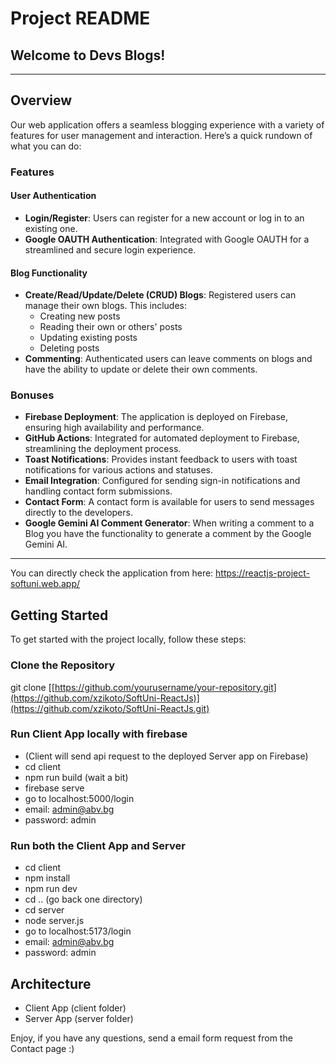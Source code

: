 # Project README

## Welcome to Devs Blogs!

---

## Overview

Our web application offers a seamless blogging experience with a variety of features for user management and interaction. Here’s a quick rundown of what you can do:

### Features

#### User Authentication
- **Login/Register**: Users can register for a new account or log in to an existing one.
- **Google OAUTH Authentication**: Integrated with Google OAUTH for a streamlined and secure login experience.

#### Blog Functionality
- **Create/Read/Update/Delete (CRUD) Blogs**: Registered users can manage their own blogs. This includes:
  - Creating new posts
  - Reading their own or others' posts
  - Updating existing posts
  - Deleting posts
- **Commenting**: Authenticated users can leave comments on blogs and have the ability to update or delete their own comments.

### Bonuses
- **Firebase Deployment**: The application is deployed on Firebase, ensuring high availability and performance.
- **GitHub Actions**: Integrated for automated deployment to Firebase, streamlining the deployment process.
- **Toast Notifications**: Provides instant feedback to users with toast notifications for various actions and statuses.
- **Email Integration**: Configured for sending sign-in notifications and handling contact form submissions.
- **Contact Form**: A contact form is available for users to send messages directly to the developers.
- **Google Gemini AI Comment Generator**: When writing a comment to a Blog you have the functionality to generate a comment by the Google Gemini AI.

---
You can directly check the application from here: https://reactjs-project-softuni.web.app/

## Getting Started

To get started with the project locally, follow these steps:

### Clone the Repository
git clone [[https://github.com/yourusername/your-repository.git](https://github.com/xzikoto/SoftUni-ReactJs)](https://github.com/xzikoto/SoftUni-ReactJs.git)

### Run Client App locally with firebase 
- (Client will send api request to the deployed Server app on Firebase)
- cd client 
- npm run build (wait a bit)
- firebase serve
- go to localhost:5000/login
- email: admin@abv.bg
- password: admin

### Run both the Client App and Server
- cd client
- npm install
- npm run dev
- cd .. (go back one directory)
- cd server
- node server.js
- go to localhost:5173/login
- email: admin@abv.bg
- password: admin

## Architecture
- Client App (client folder)
- Server App (server folder)

Enjoy, if you have any questions, send a email form request from the Contact page :)
